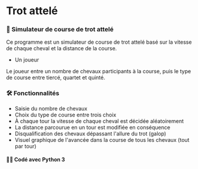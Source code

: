 # Trot attelé

### 🐎 Simulateur de course de trot attelé

Ce programme est un simulateur de course de trot attelé basé sur la vitesse de chaque cheval et la distance de la course.

- Un joueur

Le joueur entre un nombre de chevaux participants à la course, puis le type de course entre tiercé, quartet et quinté.

### 🛠️ Fonctionnalités

- Saisie du nombre de chevaux
- Choix du type de course entre trois choix
- À chaque tour la vitesse de chaque cheval est décidée aléatoirement
- La distance parcourue en un tour est modifiée en conséquence
- Disqualification des chevaux dépassant l'allure du trot (galop)
- Visuel graphique de l'avancée dans la course de tous les chevaux (tout par tour)

#### 👨‍💻 Codé avec Python 3

